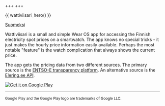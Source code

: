 +++
+++


{{ wattiviisari_hero() }}

[Suomeksi](@/wattiviisari/index.fi.md)

Wattiviisari is a small and simple Wear OS app for accessing the Finnish electricity spot prices on a smartwatch.
The app knows no special tricks - it just makes the hourly price information easily available. Perhaps the most notable "feature" is the watch complication that always shows the current price.

The app gets the pricing data from two different sources. The primary source is the [ENTSO-E transparency platform](https://transparency.entsoe.eu/). An alternative source is the [Elering.ee API](https://dashboard.elering.ee/assets/api-doc.html).

<a href='https://play.google.com/store/apps/details?id=com.lkoskela.wattiviisari&pcampaignid=pcampaignidMKT-Other-global-all-co-prtnr-py-PartBadge-Mar2515-1'><img class="play-store-badge" alt='Get it on Google Play' src='https://play.google.com/intl/en_us/badges/static/images/badges/en_badge_web_generic.png'/></a>

---

<sub>Google Play and the Google Play logo are trademarks of Google LLC.</sub>

